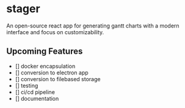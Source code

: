 # stager

An open-source react app for generating gantt charts with a modern interface and focus on customizability.

## Upcoming Features
- [] docker encapsulation
- [] conversion to electron app
- [] conversion to filebased storage
- [] testing
- [] ci/cd pipeline
- [] documentation